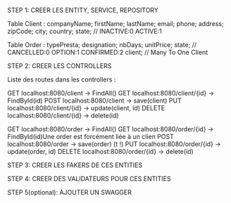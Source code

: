 
STEP 1: CREER LES ENTITY, SERVICE, REPOSITORY

Table Client :
    companyName;
    firstName;
    lastName;
    email;
    phone;
    address;
    zipCode;
    city;
    country;
    state;  //  INACTIVE:0    ACTIVE:1



Table Order :
    typePresta;
    designation;
    nbDays;
    unitPrice;
    state; // CANCELLED:0 OPTION:1 CONFIRMED:2
    client; // Many To One Client
    


STEP 2: CREER LES CONTROLLERS

Liste des routes dans les controllers : 

GET localhost:8080/client -> FindAll()
GET localhost:8080/client/{id} -> FindById(id)
POST localhost:8080/client -> save(client)
PUT localhost:8080/client/{id} -> update(client, id)
DELETE localhost:8080/client/{id} -> delete(id)


GET localhost:8080/order -> FindAll()
GET localhost:8080/order/{id} -> FindById(id)Une order est forcément liée à un clien
POST localhost:8080/order -> save(order)    (t !)
PUT localhost:8080/order/{id} -> update(order, id)
DELETE localhost:8080/order/{id} -> delete(id)


STEP 3: CREER LES FAKERS DE CES ENTITIES

STEP 4: CREER DES VALIDATEURS POUR CES ENTITIES

STEP 5(optional): AJOUTER UN SWAGGER